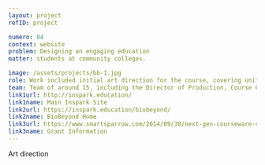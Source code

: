 ```yaml
---
layout: project
refID: project

numero: 04
context: website
problem: Designing an engaging education
matter: students at community colleges.

image: /assets/projects/bb-1.jpg
role: Work included initial art direction for the course, covering units, lessons, and interactive simulations.
team: Team of around 15, including the Director of Production, Course Creative Director and 4 Learning Designers.
link1url: http://inspark.education/
link1name: Main Inspark Site
link2url: https://inspark.education/biobeyond/
link2name: BioBeyond Home
link3url: https://www.smartsparrow.com/2014/09/30/next-gen-courseware-challenge/
link3name: Grant Information
---
```


Art direction
